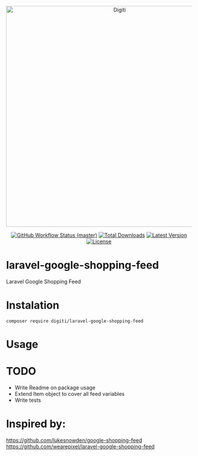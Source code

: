 <p align="center">
    <img src="https://digiti.be/images/logo.svg" width="600" alt="Digiti">
    <p align="center">
        <a href="https://github.com/digiti/laravel-google-shopping-feed/actions"><img alt="GitHub Workflow Status (master)" src="https://img.shields.io/github/actions/workflow/status/digiti/laravel-google-shopping-feed/run-tests.yml?branch=main"></a>
        <a href="https://packagist.org/packages/digiti/laravel-google-shopping-feed"><img alt="Total Downloads" src="https://img.shields.io/packagist/dt/digiti/laravel-google-shopping-feed"></a>
        <a href="https://packagist.org/packages/digiti/laravel-google-shopping-feed"><img alt="Latest Version" src="https://img.shields.io/packagist/v/digiti/laravel-google-shopping-feed"></a>
        <a href="https://packagist.org/packages/digiti/laravel-google-shopping-feed"><img alt="License" src="https://img.shields.io/packagist/l/digiti/laravel-google-shopping-feed"></a>
    </p>
</p>

# laravel-google-shopping-feed
Laravel Google Shopping Feed

# Instalation

``` composer require digiti/laravel-google-shopping-feed ```

# Usage

# TODO
- Write Readme on package usage
- Extend Item object to cover all feed variables
- Write tests

# Inspired by:
https://github.com/lukesnowden/google-shopping-feed
https://github.com/wearepixel/laravel-google-shopping-feed
